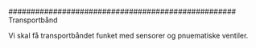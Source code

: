 ################################################### Transportbånd


Vi skal få transportbåndet funket med sensorer og pnuematiske ventiler.
